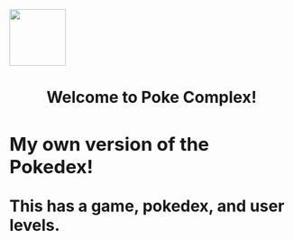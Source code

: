 
<img align="center" src="https://raw.githubusercontent.com/PokeAPI/sprites/master/sprites/pokemon/25.png" width="100" height="100"/>
<h1 align="center">Welcome to Poke Complex! <h1/>
  <div>
    <h3>My own version of the Pokedex!</h3>
    <span>This has a game, pokedex, and user levels.</span>
  </div>
  
  
  


